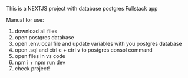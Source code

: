 This is a NEXTJS project with database postgres
Fullstack app

Manual for use:
1. download all files
2. open postgres database
3. open .env.local file and update variables with you postgres database
4. open .sql and ctrl c + ctrl v to postgres consol command
5. open files in vs code
6. npm i + npm run dev
7. check project!
